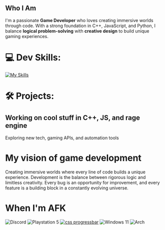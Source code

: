 ##  Who I Am

I'm a passionate **Game Developer** who loves creating immersive worlds through code. With a strong foundation in C++, JavaScript, and Python, I balance **logical problem-solving** with **creative design** to build unique gaming experiences. 



# 💻 Dev Skills:

[![My Skills](https://skillicons.dev/icons?i=py,cpp,c,js,asm)](https://skillicons.dev)

# 🛠 Projects:
## Working on cool stuff in C++, JS, and rage engine 
 Exploring new tech, gaming APIs, and automation tools


# My vision of game development



Creating immersive worlds where every line of code builds a unique experience. Development is the balance between rigorous logic and limitless creativity. Every bug is an opportunity for improvement, and every feature is a building block in a constantly evolving universe.

# When I'm AFK
![Discord](https://img.shields.io/badge/Discord-%235865F2.svg?style=for-the-badge&logo=discord&logoColor=white) ![Playstation 5](https://img.shields.io/badge/Playstation%205-003791?style=for-the-badge&logo=playstation-5&logoColor=white)  [![css progressbar](https://readme-components.vercel.app/api?component=linearprogress&skill=cpp&value=50)](https://github.com/harish-sethuraman/readme-components)
 ![Windows 11](https://img.shields.io/badge/Windows%2011-%230079d5.svg?style=for-the-badge&logo=Windows%2011&logoColor=white) ![Arch](https://img.shields.io/badge/Arch%20Linux-1793D1?logo=arch-linux&logoColor=fff&style=for-the-badge) 
